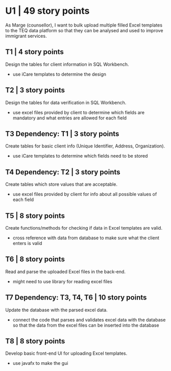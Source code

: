 # U1 | 49 story points
As Marge (counsellor), I want to bulk upload multiple filled Excel templates to
the TEQ data platform so that they can be analysed and used to improve immigrant
services.

## T1 | 4 story points
Design the tables for client information in SQL Workbench.
* use iCare templates to determine the design

## T2 | 3 story points
Design the tables for data verification in SQL Workbench.
* use excel files provided by client to determine which fields are mandatory and
  what entries are allowed for each field

## T3 Dependency: T1 | 3 story points
Create tables for basic client info (Unique Identifier, Address, Organization).
* use iCare templates to determine which fields need to be stored

## T4 Dependency: T2 | 3 story points
Create tables which store values that are acceptable.  
* use excel files provided by client for info about all possible values of each
  field

## T5 | 8 story points
Create functions/methods for checking if data in Excel templates are valid.
* cross reference with data from database to make sure what the client enters is
  valid

## T6 | 8 story points
Read and parse the uploaded Excel files in the back-end.
* might need to use library for reading excel files

## T7 Dependency: T3, T4, T6 | 10 story points
Update the database with the parsed excel data. 
* connect the code that parses and validates excel data with the database so
  that the data from the excel files can be inserted into the database

## T8 | 8 story points
Develop basic front-end UI for uploading Excel templates.
* use javafx to make the gui
